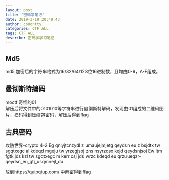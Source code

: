 ```yaml
---
layout: post
title: "密码学笔记"
date: 2019-3-19 20:49:43
author: co0ontty
categories: CTF ALL
tags: CTF ALL 
describe: 密码学学习笔记
---
```

## Md5
md5 加密后的字符串格式为16/32/64/128位16进制数，且均由0-9，A-F组成。

## 曼彻斯特编码
moctf 奇怪的01  
解压后将文件中的0101010等字符串进行曼彻斯特解码，发现由01组成的二维码图片，扫码得到压缩包密码，解压后得到flag  

## 古典密码  
攻防世界-crypto 4-2
Eg qnlyjtcnzydl z umaujejmjetg qeydsn eu z bsjdtx tw sgqtxegc al kdeqd mgeju tw yrzegjsoj zns nsyrzqsx kejd qeydsnjsoj
Ew ltm fgtk jds kzl tw sgqtxegc m kerr csj jds wrzc kdeqd eu qrzuueqzr-qeydsn_eu_gtj_usqmnejl_du

放到https://quipqiup.com/ 中解密得到flag